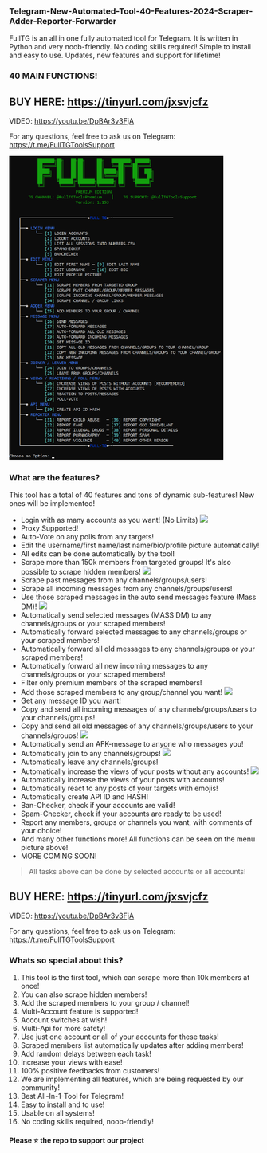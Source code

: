 ### Telegram-New-Automated-Tool-40-Features-2024-Scraper-Adder-Reporter-Forwarder

FullTG is an all in one fully automated tool for Telegram. It is written in Python and very noob-friendly. No coding skills required! Simple to install and easy to use. Updates, new features and support for lifetime!
### 40 MAIN FUNCTIONS!

## BUY HERE: https://tinyurl.com/jxsvjcfz

VIDEO: https://youtu.be/DpBAr3v3FjA

For any questions, feel free to ask us on Telegram: https://t.me/FullTGToolsSupport

<img src='FullTGMENU1153.png' width='430'>

### What are the features?
This tool has a total of 40 features and tons of dynamic sub-features! New ones will be implemented!

- Login with as many accounts as you want! (No Limits)
![](https://github.com/EstebanAgualimpia/Telegram-New-Automated-Tool-40-Features-2024-Scraper-Adder-Reporter-Forwarder/blob/main/login.gif)
- Proxy Supported!
- Auto-Vote on any polls from any targets!
- Edit the username/first name/last name/bio/profile picture automatically!
- All edits can be done automatically by the tool!
- Scrape more than 150k members from targeted groups! It's also possible to scrape hidden members!
![](https://github.com/EstebanAgualimpia/Telegram-New-Automated-Tool-40-Features-2024-Scraper-Adder-Reporter-Forwarder/blob/main/scrape_members.gif)
- Scrape past messages from any channels/groups/users!
- Scrape all incoming messages from any channels/groups/users!
- Use those scraped messages in the auto send messages feature (Mass DM)!
![](https://github.com/EstebanAgualimpia/Telegram-New-Automated-Tool-40-Features-2024-Scraper-Adder-Reporter-Forwarder/blob/main/mass-dm.gif)
- Automatically send selected messages (MASS DM) to any channels/groups or your scraped members!
- Automatically forward selected messages to any channels/groups or your scraped members!
- Automatically forward all old messages to any channels/groups or your scraped members!
- Automatically forward all new incoming messages to any channels/groups or your scraped members!
- Filter only premium members of the scraped members!
- Add those scraped members to any group/channel you want!
![](https://github.com/EstebanAgualimpia/Telegram-New-Automated-Tool-40-Features-2024-Scraper-Adder-Reporter-Forwarder/blob/main/adding.gif)
- Get any message ID you want!
- Copy and send all incoming messages of any channels/groups/users to your channels/groups!
- Copy and send all old messages of any channels/groups/users to your channels/groups!
![](https://github.com/EstebanAgualimpia/Telegram-New-Automated-Tool-40-Features-2024-Scraper-Adder-Reporter-Forwarder/blob/main/copy_channel.gif)
- Automatically send an AFK-message to anyone who messages you!
- Automatically join to any channels/groups!
![](https://github.com/EstebanAgualimpia/Telegram-New-Automated-Tool-40-Features-2024-Scraper-Adder-Reporter-Forwarder/blob/main/Joiner.gif)
- Automatically leave any channels/groups!
- Automatically increase the views of your posts without any accounts!
![](https://github.com/EstebanAgualimpia/Telegram-New-Automated-Tool-40-Features-2024-Scraper-Adder-Reporter-Forwarder/blob/main/views.gif)
- Automatically increase the views of your posts with accounts!
- Automatically react to any posts of your targets with emojis!
- Automatically create API ID and HASH!
- Ban-Checker, check if your accounts are valid!
- Spam-Checker, check if your accounts are ready to be used!
- Report any members, groups or channels you want, with comments of your choice!
- And many other functions more! All functions can be seen on the menu picture above!
- MORE COMING SOON!
>All tasks above can be done by selected accounts or all accounts!

## BUY HERE: https://tinyurl.com/jxsvjcfz

VIDEO: https://youtu.be/DpBAr3v3FjA

For any questions, feel free to ask us on Telegram: https://t.me/FullTGToolsSupport

### Whats so special about this?
1. This tool is the first tool, which can scrape more than 10k members at once!
2. You can also scrape hidden members!
3. Add the scraped members to your group / channel!
4. Multi-Account feature is supported!
5. Account switches at wish!
6. Multi-Api for more safety!
7. Use just one account or all of your accounts for these tasks!
8. Scraped members list automatically updates after adding members!
9. Add random delays between each task!
10. Increase your views with ease!
11. 100% positive feedbacks from customers!
12. We are implementing all features, which are being requested by our community!
13. Best All-In-1-Tool for Telegram!
14. Easy to install and to use!
15. Usable on all systems!
16. No coding skills required, noob-friendly!

#### Please ⭐ the repo to support our project
